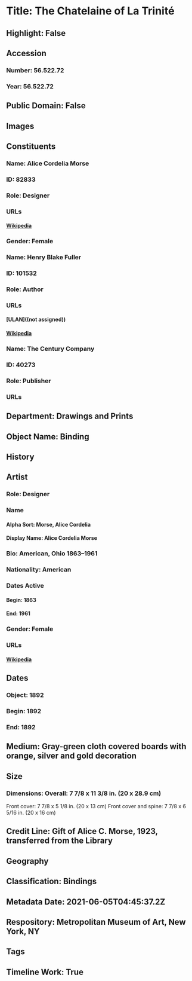 # Title: The Chatelaine of La Trinité
## Highlight: False
## Accession
### Number: 56.522.72
### Year: 56.522.72
## Public Domain: False
## Images
## Constituents
### Name: Alice Cordelia Morse
### ID: 82833
### Role: Designer
### URLs
#### [Wikipedia](https://www.wikidata.org/wiki/Q4725795)
### Gender: Female
### Name: Henry Blake Fuller
### ID: 101532
### Role: Author
### URLs
#### [ULAN]((not assigned))
#### [Wikipedia](https://www.wikidata.org/wiki/Q4493340)
### Name: The Century Company
### ID: 40273
### Role: Publisher
### URLs
## Department: Drawings and Prints
## Object Name: Binding
## History
## Artist
### Role: Designer
### Name
#### Alpha Sort: Morse, Alice Cordelia
#### Display Name: Alice Cordelia Morse
### Bio: American, Ohio 1863–1961
### Nationality: American
### Dates Active
#### Begin: 1863
#### End: 1961
### Gender: Female
### URLs
#### [Wikipedia](https://www.wikidata.org/wiki/Q4725795)
## Dates
### Object: 1892
### Begin: 1892
### End: 1892
## Medium: Gray-green cloth covered boards with orange, silver and gold decoration
## Size
### Dimensions: Overall: 7 7/8 x 11 3/8 in. (20 x 28.9 cm)
Front cover: 7 7/8 x 5 1/8 in. (20 x 13 cm)
Front cover and spine: 7 7/8 x 6 5/16 in. (20 x 16 cm)
## Credit Line: Gift of Alice C. Morse, 1923, transferred from the Library
## Geography
## Classification: Bindings
## Metadata Date: 2021-06-05T04:45:37.2Z
## Respository: Metropolitan Museum of Art, New York, NY
## Tags
## Timeline Work: True